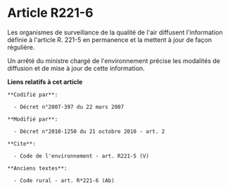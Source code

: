 # Article R221-6

Les organismes de surveillance de la qualité de l'air diffusent l'information définie à l'article R. 221-5 en permanence et
la mettent à jour de façon régulière. 

Un arrêté du ministre chargé de l'environnement précise les modalités de diffusion et de mise à jour de cette information.

**Liens relatifs à cet article**

	**Codifié par**:

	  - Décret n°2007-397 du 22 mars 2007

	**Modifié par**:

	  - Décret n°2010-1250 du 21 octobre 2010 - art. 2

	**Cite**:

	  - Code de l'environnement - art. R221-5 (V)

	**Anciens textes**:

	  - Code rural - art. R*221-6 (Ab)
